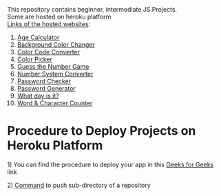 <html>
This repository contains beginner, intermediate JS Projects.<br>
Some are hosted on heroku platform<br>
<u>Links of the hosted websites</u>:<br>
<ol>
     <li><a href="https://age-calculator-by-rohith.herokuapp.com/age-calculator/age-calculator.html" traget="_blank">Age Calculator</a></li>
     <li><a href="https://background-colour-changer.herokuapp.com" traget="_blank">Background Color Changer</a></li>
     <li><a href="https://color-code-converter-by-rohith.herokuapp.com/">Color Code Converter</a></li>
     <li><a href="https://colour-picker-by-rohith.herokuapp.com" traget="_blank">Color Picker</a></li>
     <li><a href="https://guess-the-number-by-rohith.herokuapp.com" traget="_blank">Guess the Number Game</a></li>
     <li><a href="https://number-system-converter.herokuapp.com/" traget="_blank">Number System Converter</a></li>
     <li><a href="https://password-checker-by-rohith.herokuapp.com" target="_blank">Password Checker</a></li>
     <li><a href="https://password-generator-by-rohith.herokuapp.com" traget="_blank">Password Generator</a></li>
     <li><a href="https://what-day-is-it-by-rohith.herokuapp.com/" traget="_blank">What day is it?</a></li>
     <li><a href="https://word-character-counter.herokuapp.com" traget="_blank">Word & Character Counter</a></li>
</ol>

<h1>Procedure to Deploy Projects on Heroku Platform</h1>
1) You can find the procedure to deploy your app in this <a href="https://www.geeksforgeeks.org/how-to-deploy-a-basic-static-html-website-to-heroku/" target="_blank">Geeks for Geeks</a> link<br>
<p> 2) <a href="https://stackoverflow.com/questions/43362014/heroku-no-default-language-could-be-detected-for-this-app-error-thrown-for-no#:~:text=git%20subtree%20push%20--prefix%20server%20heroku%20master">Command</a> to push sub-directory of a repository</p>
</html>
